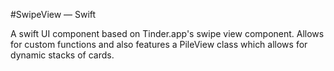 #SwipeView — Swift

A swift UI component based on Tinder.app's swipe view component.  Allows for custom functions and also features a PileView class which allows for dynamic stacks of cards.
